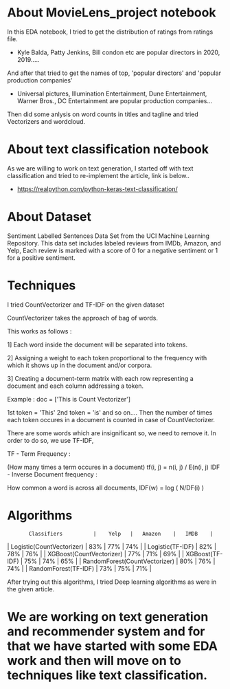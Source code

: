 # About MovieLens_project notebook

In this EDA notebook, I tried to get the distribution of ratings from ratings file.

- Kyle Balda, Patty Jenkins, Bill condon etc are popular directors in 2020, 2019.....

And after that tried to get the names of top, 'popular directors' and 'popular production companies'

- Universal pictures, Illumination Entertainment, Dune Entertainment, Warner Bros., DC Entertainment are popular production companies...

Then did some anlysis on word counts in titles and tagline and tried Vectorizers and wordcloud.

# About text classification notebook

As we are willing to work on text generation, I started off with text classification and tried to re-implement the article, link is below..

- https://realpython.com/python-keras-text-classification/

# About Dataset 
Sentiment Labelled Sentences Data Set from the UCI Machine Learning Repository. This data set includes labeled reviews from IMDb, Amazon, and Yelp, Each review is marked with a score of 0 for a negative sentiment or 1 for a positive sentiment.

# Techniques

I tried CountVectorizer and TF-IDF on the given dataset

CountVectorizer takes the approach of bag of words.

This works as follows :

1] Each word inside the document will be separated into tokens.

2] Assigning a weight to each token proportional to the frequency with which it shows up in the document and/or corpora.

3] Creating a document-term matrix with each row representing a document and each column addressing a token.

Example : doc = ['This is Count Vectorizer']

   1st token = 'This'
   2nd token = 'is' and so on....
Then the number of times each token occures in a document is counted in case of CountVectorizer.

There are some words which are insignificant so, we need to remove it. In order to do so, we use TF-IDF,

TF - Term Frequency :

 (How many times a term occures in a document)
 tf(i, j) = n(i, j) / E(n(i, j)
IDF - Inverse Document frequency :

 How common a word is across all documents,
 IDF(w) = log ( N/DF(i) )
 
 # Algorithms 
 
           Classifiers          |    Yelp   |   Amazon    |   IMDB    |

|   Logistic(CountVectorizer)   |    83%    |     77%     |    74%    |
|        Logistic(TF-IDF)       |    82%    |     78%     |    76%    |
|    XGBoost(CountVectorizer)   |    77%    |     71%     |    69%    |
|        XGBoost(TF-IDF)        |    75%    |     74%     |    65%    |
| RandomForest(CountVectorizer) |    80%    |     76%     |    74%    |
|      RandomForest(TF-IDF)     |    73%    |     75%     |    71%    |

After trying out this algorithms, I tried Deep learning algorithms as were in the given article.


# We are working on text generation and recommender system and for that we have started with some EDA work and then will move on to techniques like text classification.
